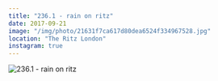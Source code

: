 ```yaml
---
title: "236.1 - rain on ritz"
date: 2017-09-21
image: "/img/photo/21631f7ca617d80dea6524f334967528.jpg"
location: "The Ritz London"
instagram: true
---
```


![236.1 - rain on ritz](/img/photo/21631f7ca617d80dea6524f334967528.jpg)
